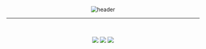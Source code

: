 <div align="center"> 

  ![header](https://capsule-render.vercel.app/api?type=cylinder&color=000000&height=150&section=header&text=YGY515%20b&fontColor=ffffff&fontSize=70&animation=fadeIn&fontAlignY=55&desc=%20&descAlignY=62&descAlign=62)
<!---
- 👋 Hi, I’m @YGY515
- 👀 I’m interested in ...
- 🌱 I’m currently learning ...
- 💞️ I’m looking to collaborate on ...
- 📫 How to reach me ... ---!>

<!---
YGY515/YGY515 is a ✨ special ✨ repository because its `README.md` (this file) appears on your GitHub profile.
You can click the Preview link to take a look at your changes.
--->

--- 

<br/>
<br/>

<img src="https://img.shields.io/badge/unity-000000?style=for-the-badge&logo=unity&logoColor=white">
<img src="https://img.shields.io/badge/c%23-512BD4.svg?style=for-the-badge&logo=c-sharp&logoColor=white"/>
<img src="https://img.shields.io/badge/c++-%2300599C.svg?style=for-the-badge&logo=c%2B%2B&logoColor=white"/>

</div>
